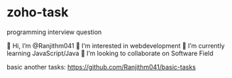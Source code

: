 # zoho-task

programming interview question


👋 Hi, I’m @Ranjithm041
👀 I’m interested in webdevelopment
🌱 I’m currently learning JavaScript/Java
💞️ I’m looking to collaborate on Software Field

basic another tasks:   https://github.com/Ranjithm041/basic-tasks
